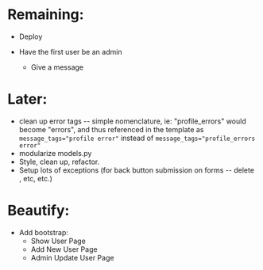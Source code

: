 # Remaining:
+ Deploy

+ Have the first user be an admin
    + Give a message

# Later:
+ clean up error tags -- simple nomenclature, ie: "profile_errors" would become "errors", and thus referenced in the template as `message_tags="profile error"` instead of `message_tags="profile_errors error"`
+ modularize models.py
+ Style, clean up, refactor.
+ Setup lots of exceptions (for back button submission on forms -- delete , etc, etc.)

# Beautify:
+ Add bootstrap:
    - Show User Page
    - Add New User Page
    - Admin Update User Page
